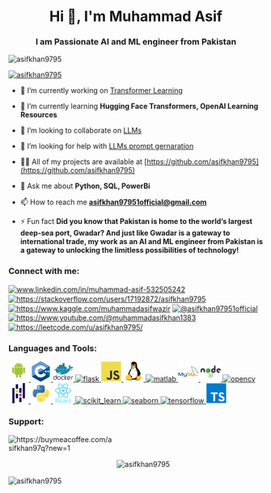 <h1 align="center">Hi 👋, I'm Muhammad Asif</h1>
<h3 align="center">I am Passionate AI and ML engineer from Pakistan</h3>

<p align="left"> <img src="https://komarev.com/ghpvc/?username=asifkhan9795&label=Profile%20views&color=0e75b6&style=flat" alt="asifkhan9795" /> </p>

<p align="left"> <a href="https://github.com/ryo-ma/github-profile-trophy"><img src="https://github-profile-trophy.vercel.app/?username=asifkhan9795" alt="asifkhan9795" /></a> </p>

- 🔭 I’m currently working on [Transformer Learning](https://github.com/asifkhan9795)

- 🌱 I’m currently learning **Hugging Face Transformers, OpenAI Learning Resources**

- 👯 I’m looking to collaborate on [LLMs](https://github.com/asifkhan9795)

- 🤝 I’m looking for help with [LLMs prompt gernaration](https://github.com/asifkhan9795)

- 👨‍💻 All of my projects are available at [https://github.com/asifkhan9795](https://github.com/asifkhan9795)

- 💬 Ask me about **Python, SQL, PowerBi**

- 📫 How to reach me **asifkhan97951official@gmail.com**

- ⚡ Fun fact **Did you know that Pakistan is home to the world’s largest deep-sea port, Gwadar? And just like Gwadar is a gateway to international trade, my work as an AI and ML engineer from Pakistan is a gateway to unlocking the limitless possibilities of technology!**

<h3 align="left">Connect with me:</h3>
<p align="left">
<a href="https://linkedin.com/in/www.linkedin.com/in/muhammad-asif-532505242" target="blank"><img align="center" src="https://raw.githubusercontent.com/rahuldkjain/github-profile-readme-generator/master/src/images/icons/Social/linked-in-alt.svg" alt="www.linkedin.com/in/muhammad-asif-532505242" height="30" width="40" /></a>
<a href="https://stackoverflow.com/users/https://stackoverflow.com/users/17192872/asifkhan9795" target="blank"><img align="center" src="https://raw.githubusercontent.com/rahuldkjain/github-profile-readme-generator/master/src/images/icons/Social/stack-overflow.svg" alt="https://stackoverflow.com/users/17192872/asifkhan9795" height="30" width="40" /></a>
<a href="https://kaggle.com/https://www.kaggle.com/muhammadasifwazir" target="blank"><img align="center" src="https://raw.githubusercontent.com/rahuldkjain/github-profile-readme-generator/master/src/images/icons/Social/kaggle.svg" alt="https://www.kaggle.com/muhammadasifwazir" height="30" width="40" /></a>
<a href="https://medium.com/@asifkhan97951official" target="blank"><img align="center" src="https://raw.githubusercontent.com/rahuldkjain/github-profile-readme-generator/master/src/images/icons/Social/medium.svg" alt="@asifkhan97951official" height="30" width="40" /></a>
<a href="https://www.youtube.com/c/https://www.youtube.com/@muhammadasifkhan1383" target="blank"><img align="center" src="https://raw.githubusercontent.com/rahuldkjain/github-profile-readme-generator/master/src/images/icons/Social/youtube.svg" alt="https://www.youtube.com/@muhammadasifkhan1383" height="30" width="40" /></a>
<a href="https://www.leetcode.com/https://leetcode.com/u/asifkhan9795/" target="blank"><img align="center" src="https://raw.githubusercontent.com/rahuldkjain/github-profile-readme-generator/master/src/images/icons/Social/leet-code.svg" alt="https://leetcode.com/u/asifkhan9795/" height="30" width="40" /></a>
</p>

<h3 align="left">Languages and Tools:</h3>
<p align="left"> <a href="https://developer.android.com" target="_blank" rel="noreferrer"> <img src="https://raw.githubusercontent.com/devicons/devicon/master/icons/android/android-original-wordmark.svg" alt="android" width="40" height="40"/> </a> <a href="https://www.w3schools.com/cpp/" target="_blank" rel="noreferrer"> <img src="https://raw.githubusercontent.com/devicons/devicon/master/icons/cplusplus/cplusplus-original.svg" alt="cplusplus" width="40" height="40"/> </a> <a href="https://www.docker.com/" target="_blank" rel="noreferrer"> <img src="https://raw.githubusercontent.com/devicons/devicon/master/icons/docker/docker-original-wordmark.svg" alt="docker" width="40" height="40"/> </a> <a href="https://flask.palletsprojects.com/" target="_blank" rel="noreferrer"> <img src="https://www.vectorlogo.zone/logos/pocoo_flask/pocoo_flask-icon.svg" alt="flask" width="40" height="40"/> </a> <a href="https://developer.mozilla.org/en-US/docs/Web/JavaScript" target="_blank" rel="noreferrer"> <img src="https://raw.githubusercontent.com/devicons/devicon/master/icons/javascript/javascript-original.svg" alt="javascript" width="40" height="40"/> </a> <a href="https://www.linux.org/" target="_blank" rel="noreferrer"> <img src="https://raw.githubusercontent.com/devicons/devicon/master/icons/linux/linux-original.svg" alt="linux" width="40" height="40"/> </a> <a href="https://www.mathworks.com/" target="_blank" rel="noreferrer"> <img src="https://upload.wikimedia.org/wikipedia/commons/2/21/Matlab_Logo.png" alt="matlab" width="40" height="40"/> </a> <a href="https://www.mysql.com/" target="_blank" rel="noreferrer"> <img src="https://raw.githubusercontent.com/devicons/devicon/master/icons/mysql/mysql-original-wordmark.svg" alt="mysql" width="40" height="40"/> </a> <a href="https://nodejs.org" target="_blank" rel="noreferrer"> <img src="https://raw.githubusercontent.com/devicons/devicon/master/icons/nodejs/nodejs-original-wordmark.svg" alt="nodejs" width="40" height="40"/> </a> <a href="https://opencv.org/" target="_blank" rel="noreferrer"> <img src="https://www.vectorlogo.zone/logos/opencv/opencv-icon.svg" alt="opencv" width="40" height="40"/> </a> <a href="https://pandas.pydata.org/" target="_blank" rel="noreferrer"> <img src="https://raw.githubusercontent.com/devicons/devicon/2ae2a900d2f041da66e950e4d48052658d850630/icons/pandas/pandas-original.svg" alt="pandas" width="40" height="40"/> </a> <a href="https://www.python.org" target="_blank" rel="noreferrer"> <img src="https://raw.githubusercontent.com/devicons/devicon/master/icons/python/python-original.svg" alt="python" width="40" height="40"/> </a> <a href="https://reactjs.org/" target="_blank" rel="noreferrer"> <img src="https://raw.githubusercontent.com/devicons/devicon/master/icons/react/react-original-wordmark.svg" alt="react" width="40" height="40"/> </a> <a href="https://scikit-learn.org/" target="_blank" rel="noreferrer"> <img src="https://upload.wikimedia.org/wikipedia/commons/0/05/Scikit_learn_logo_small.svg" alt="scikit_learn" width="40" height="40"/> </a> <a href="https://seaborn.pydata.org/" target="_blank" rel="noreferrer"> <img src="https://seaborn.pydata.org/_images/logo-mark-lightbg.svg" alt="seaborn" width="40" height="40"/> </a> <a href="https://www.tensorflow.org" target="_blank" rel="noreferrer"> <img src="https://www.vectorlogo.zone/logos/tensorflow/tensorflow-icon.svg" alt="tensorflow" width="40" height="40"/> </a> <a href="https://www.typescriptlang.org/" target="_blank" rel="noreferrer"> <img src="https://raw.githubusercontent.com/devicons/devicon/master/icons/typescript/typescript-original.svg" alt="typescript" width="40" height="40"/> </a> </p>


<h3 align="left">Support:</h3>
<p><a href="https://www.buymeacoffee.com/https://buymeacoffee.com/asifkhan97q?new=1"> <img align="left" src="https://cdn.buymeacoffee.com/buttons/v2/default-yellow.png" height="50" width="210" alt="https://buymeacoffee.com/asifkhan97q?new=1" /></a></p><br><br>


<p>&nbsp;<img align="center" src="https://github-readme-stats.vercel.app/api?username=asifkhan9795&show_icons=true&locale=en" alt="asifkhan9795" /></p>

<p><img align="center" src="https://github-readme-streak-stats.herokuapp.com/?user=asifkhan9795&" alt="asifkhan9795" /></p>

